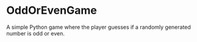 # OddOrEvenGame
A simple Python game where the player guesses if a randomly generated number is odd or even.
